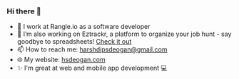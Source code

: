 ### Hi there 👋

- 💼 I work at Rangle.io as a software developer 
- 🔭 I’m also working on Eztrackr, a platform to organize your job hunt - say goodbye to spreadsheets! [Check it out](https://eztrackr.app)
- 📫 How to reach me: harshdipsdeogan@gmail.com
- 🌐 My website: <a href="https://hsdeogan.com">hsdeogan.com</a>
- ✨ I'm great at web and mobile app development 💻 

